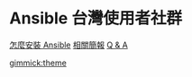 # Ansible 台灣使用者社群

[怎麼安裝 Ansible](docs/installation.md)
[相關簡報](docs/presentation.md)
[Q & A](docs/qa.md)

[gimmick:theme](cosmo)

